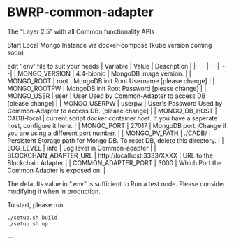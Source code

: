 # BWRP-common-adapter
The "Layer 2.5" with all Common functionality APIs

Start Local Mongo Instance via docker-compose (kube version coming soon)

 edit '.env' file to suit your needs
   | Variable | Value | Description |
   |----|---|---|
   | MONGO_VERSION | 4.4-bionic | MongoDB image version. |
   | MONGO_ROOT | root | MongoDB init Root Username [please change] |
   | MONGO_ROOTPW | MongoDB init Root Password [please change] |
   | MONGO_USER | user | User Used by Common-Adapter to access DB [please change] |
   | MONGO_USERPW | userpw | User's Password Used by Common-Adapter to access DB. [please change] |
   | MONGO_DB_HOST | CADB-local | current script docker container host. If you have a seperate host, configure it here. |
   | MONGO_PORT | 27017 | MongoDB port. Change if you are using a different port number. |
   | MONGO_PV_PATH | ./CADB/ | Persistent Storage path for Mongo DB. To reset DB, delete this directory. |
   | LOG_LEVEL | info | Log level in Common-adapter |
   | BLOCKCHAIN_ADAPTER_URL | http://localhost:3333/XXXX | URL to the Blockchain Adapter |
   | COMMON_ADAPTER_PORT | 3000 | Which Port the Common Adapter is exposed on. |



The defaults value in ".env" is sufficient to Run a test node. Please consider modifying it when in production.

To start, please run.

    ./setup.sh build
    ./setup.sh up


--